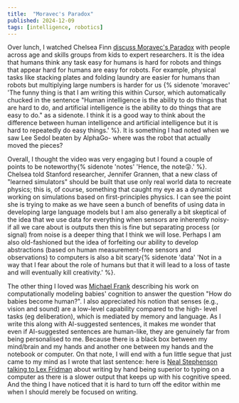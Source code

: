 ```yaml
---
title:  "Moravec's Paradox"
published: 2024-12-09
tags: [intelligence, robotics]
---
```

Over lunch, I watched Chelsea Finn [discuss Moravec's Paradox](https://www.wired.com/video/watch/5-levels-computer-scientist-explains-one-concept-in-5-levels-of-difficulty) with people across age and 
skills groups from kids to expert researchers. It is the idea that humans think any task easy for
humans is hard for robots and things that appear hard for humans are easy for robots. For
example, physical tasks like stacking plates and folding laundry are easier for humans than 
robots but multiplying large numbers is harder for us
{% sidenote 'moravec' 'The funny thing is that I am writing this within Cursor, which automatically chucked in the sentence "Human intelligence is the ability to do things that are hard to do, and artificial intelligence is the ability to do things that are easy to do." as a sidenote. I think it is a good way to think about the difference between human intelligence and artificial intelligence but it is hard to repeatedly do easy things.' %}. It is something I had noted
when we saw Lee Sedol beaten by AlphaGo- where was the robot that actually moved the pieces?

Overall, I thought the video was very engaging but I found a couple of points to be
noteworthy{% sidenote 'notes' 'Hence, the note😜.' %}. Chelsea told Stanford researcher, 
Jennifer Grannen, that a new class of "learned simulators" should be built that use only real
world data to recreate physics; this is, of course, something that caught my eye as a dynamicist
working on simulations based on first-principles physics. I can see the point she is trying to
make as we have seen a bunch of benefits of using data in developing large language models
but I am also generally a bit skeptical of the idea that we use data for everything when sensors
are inherently noisy- if all we care about is outputs then this is fine but separating process (or
signal) from noise is a deeper thing that I think we will lose. Perhaps I am also old-fashioned but
the idea of forfeiting our ability to develop abstractions (based on human measurement-free 
sensors and observations) to computers is also a bit scary{% sidenote 'data' 'Not in a way that I fear about the role of humans but that it will lead to a loss of taste and will eventually kill creativity.' %}.

The other thing I loved was [Michael Frank](https://scholar.google.com/citations?user=dErAioMAAAAJ&hl=en) describing his work on computationally modeling 
babies' cognition to answer the question "How do babies become human?". I also appreciated 
his notion that senses (e.g., vision and sound) are a low-level capability compared to the high-
level tasks (eg deliberation), which is mediated by memory and language. As I write this along 
with AI-suggested sentences, it makes me wonder that even if AI-suggested sentences are 
human-like, they are genuinely far from being personalised to me. Because there is a black box 
between my mind/brain and my hands and another one between my hands and the notebook or 
computer. On that note, I will end with a fun little segue that just came to my mind as I wrote
that last sentence: here is [Neal Stephenson talking to Lex Fridman](https://www.youtube.com/embed/liQ1yFx2sX8) about writing by hand 
being superior to typing on a computer as there is a slower output that keeps up with his 
cognitive speed. And the thing I have noticed that it is hard to turn off the editor within me when 
I should merely be focused on writing.